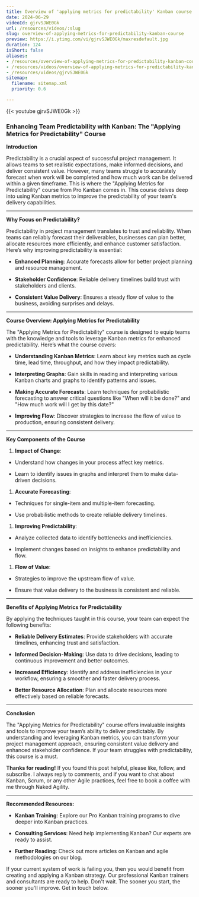```yaml
---
title: Overview of 'applying metrics for predictability' Kanban course.
date: 2024-06-29
videoId: gjrvSJWE0Gk
url: /resources/videos/:slug
slug: overview-of-applying-metrics-for-predictability-kanban-course
preview: https://i.ytimg.com/vi/gjrvSJWE0Gk/maxresdefault.jpg
duration: 124
isShort: false
aliases:
- /resources/overview-of-applying-metrics-for-predictability-kanban-course
- /resources/videos/overview-of-applying-metrics-for-predictability-kanban-course
- /resources/videos/gjrvSJWE0Gk
sitemap:
  filename: sitemap.xml
  priority: 0.6

---
```



{{< youtube gjrvSJWE0Gk >}}

### Enhancing Team Predictability with Kanban: The "Applying Metrics for Predictability" Course

**Introduction**

Predictability is a crucial aspect of successful project management. It allows teams to set realistic expectations, make informed decisions, and deliver consistent value. However, many teams struggle to accurately forecast when work will be completed and how much work can be delivered within a given timeframe. This is where the "Applying Metrics for Predictability" course from Pro Kanban comes in. This course delves deep into using Kanban metrics to improve the predictability of your team's delivery capabilities.



* * *

**Why Focus on Predictability?**

Predictability in project management translates to trust and reliability. When teams can reliably forecast their deliverables, businesses can plan better, allocate resources more efficiently, and enhance customer satisfaction. Here’s why improving predictability is essential:

- **Enhanced Planning**: Accurate forecasts allow for better project planning and resource management.

- **Stakeholder Confidence**: Reliable delivery timelines build trust with stakeholders and clients.

- **Consistent Value Delivery**: Ensures a steady flow of value to the business, avoiding surprises and delays.

* * *

**Course Overview: Applying Metrics for Predictability**

The "Applying Metrics for Predictability" course is designed to equip teams with the knowledge and tools to leverage Kanban metrics for enhanced predictability. Here’s what the course covers:

- **Understanding Kanban Metrics**: Learn about key metrics such as cycle time, lead time, throughput, and how they impact predictability.

- **Interpreting Graphs**: Gain skills in reading and interpreting various Kanban charts and graphs to identify patterns and issues.

- **Making Accurate Forecasts**: Learn techniques for probabilistic forecasting to answer critical questions like "When will it be done?" and "How much work will I get by this date?"

- **Improving Flow**: Discover strategies to increase the flow of value to production, ensuring consistent delivery.

* * *

**Key Components of the Course**

1. **Impact of Change**:

- Understand how changes in your process affect key metrics.

- Learn to identify issues in graphs and interpret them to make data-driven decisions.

1. **Accurate Forecasting**:

- Techniques for single-item and multiple-item forecasting.

- Use probabilistic methods to create reliable delivery timelines.

1. **Improving Predictability**:

- Analyze collected data to identify bottlenecks and inefficiencies.

- Implement changes based on insights to enhance predictability and flow.

1. **Flow of Value**:

- Strategies to improve the upstream flow of value.

- Ensure that value delivery to the business is consistent and reliable.

* * *

**Benefits of Applying Metrics for Predictability**

By applying the techniques taught in this course, your team can expect the following benefits:

- **Reliable Delivery Estimates**: Provide stakeholders with accurate timelines, enhancing trust and satisfaction.

- **Informed Decision-Making**: Use data to drive decisions, leading to continuous improvement and better outcomes.

- **Increased Efficiency**: Identify and address inefficiencies in your workflow, ensuring a smoother and faster delivery process.

- **Better Resource Allocation**: Plan and allocate resources more effectively based on reliable forecasts.

* * *

**Conclusion**

The "Applying Metrics for Predictability" course offers invaluable insights and tools to improve your team’s ability to deliver predictably. By understanding and leveraging Kanban metrics, you can transform your project management approach, ensuring consistent value delivery and enhanced stakeholder confidence. If your team struggles with predictability, this course is a must.

**Thanks for reading!** If you found this post helpful, please like, follow, and subscribe. I always reply to comments, and if you want to chat about Kanban, Scrum, or any other Agile practices, feel free to book a coffee with me through Naked Agility.

* * *

**Recommended Resources:**

- **Kanban Training**: Explore our Pro Kanban training programs to dive deeper into Kanban practices.

- **Consulting Services**: Need help implementing Kanban? Our experts are ready to assist.

- **Further Reading**: Check out more articles on Kanban and agile methodologies on our blog.

If your current system of work is failing you, then you would benefit from creating and applying a Kanban strategy. Our professional Kanban trainers and consultants are ready to help. Don't wait. The sooner you start, the sooner you'll improve. Get in touch below.




